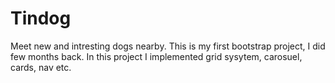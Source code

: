 # Tindog
Meet new and intresting dogs nearby.
This is my first bootstrap project, I did few months back.
In this project I implemented grid sysytem, carosuel, cards, nav etc.
